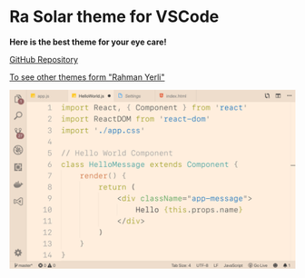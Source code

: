 # Ra Solar theme for VSCode

**Here is the best theme for your eye care!**

[GitHub Repository](https://github.com/rahmanyerli/ra-solar)

[To see other themes form "Rahman Yerli"](https://marketplace.visualstudio.com/publishers/rahmanyerli)

![Screen Shot](./images/code.png)

